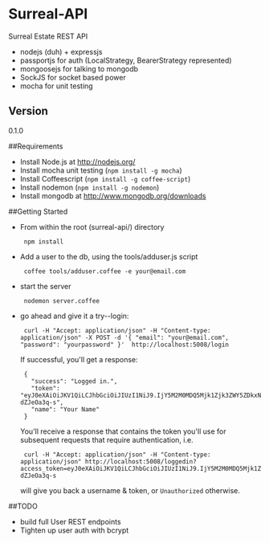 Surreal-API
=========

Surreal Estate REST API

  - nodejs (duh) + expressjs
  - passportjs for auth (LocalStrategy, BearerStrategy represented)
  - mongoosejs for talking to mongodb
  - SockJS for socket based power
  - mocha for unit testing
  

Version
-

0.1.0

##Requirements

 - Install Node.js at http://nodejs.org/
 - Install mocha unit testing (`npm install -g mocha`)
 - Install Coffeescript (`npm install -g coffee-script`)
 - Install nodemon (`npm install -g nodemon`)
 - Install mongodb at http://www.mongodb.org/downloads


##Getting Started

 - From within the root (surreal-api/) directory
 	
		npm install
 		
 - Add a user to the db, using the tools/adduser.js script

		coffee tools/adduser.coffee -e your@email.com

 - start the server
 
 		nodemon server.coffee 	 	

 - go ahead and give it a try--login:
 
 		curl -H "Accept: application/json" -H "Content-type: application/json" -X POST -d '{ "email": "your@email.com", "password": "yourpassword" }'  http://localhost:5008/login

	If successful, you'll get a response:

		{
		  "success": "Logged in.",
		  "token": "eyJ0eXAiOiJKV1QiLCJhbGciOiJIUzI1NiJ9.IjY5M2M0MDQ5Mjk1Zjk3ZWY5ZDkxNzc0YzczMmQxNmU2Ig.JMmUbTOs59sa2XffxoFBaqbSwHgWfjSZ-dZJeOa3q-s",
		  "name": "Your Name"
		}

	You'll receive a response that contains the token you'll use for subsequent requests that require authentication, i.e.
	
		curl -H "Accept: application/json" -H "Content-type: application/json" http://localhost:5008/loggedin?access_token=eyJ0eXAiOiJKV1QiLCJhbGciOiJIUzI1NiJ9.IjY5M2M0MDQ5Mjk1Zjk3ZWY5ZDkxNzc0YzczMmQxNmU2Ig.JMmUbTOs59sa2XffxoFBaqbSwHgWfjSZ-dZJeOa3q-s
		
	will give you back a username & token, or `Unauthorized` otherwise.
	
##TODO

 - build full User REST endpoints
 - Tighten up user auth with bcrypt

 
